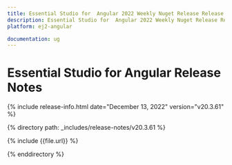 ```yaml
---
title: Essential Studio for  Angular 2022 Weekly Nuget Release Release Notes  
description: Essential Studio for  Angular 2022 Weekly Nuget Release Release Notes  
platform: ej2-angular

documentation: ug
---
```


# Essential Studio for  Angular   Release Notes  

{% include release-info.html date="December 13, 2022"  version="v20.3.61" %} 

{% directory path: _includes/release-notes/v20.3.61 %}

{% include {{file.url}} %}

{% enddirectory %}